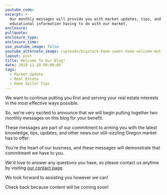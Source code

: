 ```yaml
---
youtube_code:
excerpt: >-
  Our monthly messages will provide you with market updates, tips, and other
  educational information having to do with our market.
enclosure:
pullquote:
enclosure_type:
enclosure_time:
use_youtube_image: false
youtube_alternate_image: /uploads/bigstock-home-sweet-home-welcome-mat-m-235686472-5.jpg
layout: post
title: Welcome To Our Blog!
date: 2018-11-20 00:00:00
tags:
  - Market Update
  - Real Estate
  - Home Seller Tips
---
```


We want to continue putting you first and serving your real estate interests in the most effective ways possible. 

So, we're very excited to announce that we will begin putting together two monthly messages on this blog for your benefit.

These messages are part of our commitment to arming you with the latest knowledge, tips, updates, and other news our still-sizzling Oregon market has to offer.

You're the heart of our business, and these messages will demonstrate that commitment we have to you.

We'd love to answer any questions you have, so please contact us anytime by visiting [our contact page](https://housesoldexperts.net/contact).  

We look forward to assisting you however we can! 

Check back because content will be coming soon!